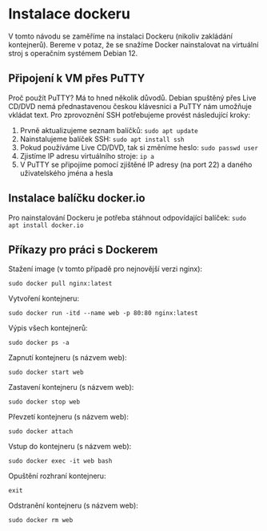 # Instalace dockeru
V tomto návodu se zaměříme na instalaci Dockeru (nikoliv zakládání kontejnerů). Bereme v potaz, že se snažíme Docker nainstalovat na virtuální stroj s operačním systémem Debian 12.

## Připojení k VM přes PuTTY
Proč použít PuTTY? Má to hned několik důvodů. Debian spuštěný přes Live CD/DVD nemá přednastavenou českou klávesnici a PuTTY nám umožňuje vkládat text. Pro zprovoznění SSH potřebujeme provést následující kroky:

1. Prvně aktualizujeme seznam balíčků: `sudo apt update`
2. Nainstalujeme balíček SSH: `sudo apt install ssh`
3. Pokud používáme Live CD/DVD, tak si změníme heslo: `sudo passwd user`
4. Zjistíme IP adresu virtuálního stroje: `ip a`
5. V PuTTY se připojíme pomocí zjištěné IP adresy (na port 22) a daného uživatelského jména a hesla

## Instalace balíčku docker.io
Pro nainstalování Dockeru je potřeba stáhnout odpovídající balíček: `sudo apt install docker.io`

## Příkazy pro práci s Dockerem
Stažení image (v tomto případě pro nejnovější verzi nginx):

`sudo docker pull nginx:latest`

Vytvoření kontejneru:

`sudo docker run -itd --name web -p 80:80 nginx:latest`

Výpis všech kontejnerů:

`sudo docker ps -a`

Zapnutí kontejneru (s názvem web):

`sudo docker start web`

Zastavení kontejneru (s názvem web):

`sudo docker stop web`

Převzetí kontejneru (s názvem web):

`sudo docker attach `

Vstup do kontejneru (s názvem web):

`sudo docker exec -it web bash`

Opuštění rozhraní kontejneru:

`exit`

Odstranění kontejneru (s názvem web):

`sudo docker rm web`